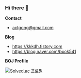 ### Hi there 👋

**Contact**
- actgong@gmail.com

**Blog**
- https://kkkdh.tistory.com
- https://blog.naver.com/book541

**BOJ Profile** 

[![Solved.ac
프로필](http://mazassumnida.wtf/api/generate_badge?boj=fdc114)](https://solved.ac/fdc114)

